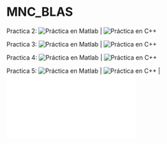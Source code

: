 # MNC_BLAS

Practica 2: ![Práctica en Matlab](p2.m) | ![Práctica en C++](https://github.com/Prashant-JT/MNC_BLAS/tree/master/p2)

Practica 3: ![Práctica en Matlab](p3.m) | ![Práctica en C++](https://github.com/Prashant-JT/MNC_BLAS/tree/master/p3)

Practica 4: ![Práctica en Matlab](p4.m) | ![Práctica en C++](https://github.com/Prashant-JT/MNC_BLAS/tree/master/p4)

Practica 5: ![Práctica en Matlab](p5.m) | ![Práctica en C++](https://github.com/Prashant-JT/MNC_BLAS/tree/master/p5) | ![Práctica en Python](p5.py)
